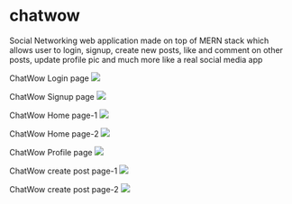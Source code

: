 # chatwow
Social Networking web application made on top of MERN stack which allows user to login, signup, create new posts, like and comment on other posts, update profile pic and much more like a real social media app

 ChatWow Login page
![](https://github.com/Jackent2B/chatwow/blob/master/chatwow_login.png?raw=true)



ChatWow Signup page
![](https://github.com/Jackent2B/chatwow/blob/master/chatwow_signup.png?raw=true)







ChatWow Home page-1
![](https://github.com/Jackent2B/chatwow/blob/master/chatwow_home1.png?raw=true)







ChatWow Home page-2
![](https://github.com/Jackent2B/chatwow/blob/master/chatwow_home2.png?raw=true)









ChatWow Profile page
![](https://github.com/Jackent2B/chatwow/blob/master/chatwow_profile.png?raw=true)







ChatWow create post page-1
![](https://github.com/Jackent2B/chatwow/blob/master/chatwow_createpost.png?raw=true)










ChatWow create post page-2
![](https://github.com/Jackent2B/chatwow/blob/master/chatwow_create_post2.png?raw=true)

